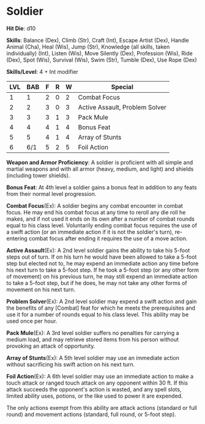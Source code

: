 # Soldier 

**Hit Die**: d10

**Skills**: Balance (Dex), Climb (Str), Craft (Int), Escape Artist (Dex), Handle Animal (Cha), Heal (Wis), Jump (Str), Knowledge (all skills, taken individually) (Int), Listen (Wis), Move Silently (Dex), Profession (Wis), Ride (Dex), Spot (Wis), Survival (Wis), Swim (Str), Tumble (Dex), Use Rope (Dex)

**Skills/Level**: 4 + Int modifier

LVL | BAB | F | R | W | Special 
--- | --- | - | - | - | ------- 
1   | 1   | 2 | 0 | 2 | Combat Focus          
2   | 2   | 3 | 0 | 3 | Active Assault, Problem Solver          
3   | 3   | 3 | 1 | 3 | Pack Mule 
4   | 4   | 4 | 1 | 4 | Bonus Feat
5   | 5   | 4 | 1 | 4 | Array of Stunts       
6   | 6/1 | 5 | 2 | 5 | Foil Action

**Weapon and Armor Proficiency**: A soldier is proficient with all simple and martial weapons and with all armor (heavy, medium, and light) and shields (including tower shields).

**Bonus Feat**: At 4th level a soldier gains a bonus feat in addition to any feats from their normal level progression.

**Combat Focus**(Ex): A soldier begins any combat encounter in combat focus. He may end his combat focus at any time to reroll any die roll he makes, and if not used it ends on its own after a number of combat rounds equal to his class level. Voluntarily ending combat focus requires the use of a swift action (or an immediate action if it is not the soldier's turn), re-entering combat focus after ending it requires the use of a move action.

**Active Assault**(Ex): A 2nd level soldier gains the ability to take his 5-foot steps out of turn. If on his turn he would have been allowed to take a 5-foot step but elected not to, he may expend an immediate action any time before his next turn to take a 5-foot step. If he took a 5-foot step (or any other form of movement) on his previous turn, he may still expend an immediate action to take a 5-foot step, but if he does, he may not take any other forms of movement on his next turn.

**Problem Solver**(Ex): A 2nd level soldier may expend a swift action and gain the benefits of any [Combat] feat for which he meets the prerequisites and use it for a number of rounds equal to his class level. This ability may be used once per hour.

**Pack Mule**(Ex): A 3rd level soldier suffers no penalties for carrying a medium load, and may retrieve stored items from his person without provoking an attack of opportunity.

**Array of Stunts**(Ex): A 5th level soldier may use an immediate action without sacrificing his swift action on his next turn.

**Foil Action**(Ex): A 6th level soldier may use an immediate action to make a touch attack or ranged touch attack on any opponent within 30 ft. If this attack succeeds the opponent's action is wasted, and any spell slots, limited ability uses, potions, or the like used to power it are expended.

The only actions exempt from this ability are attack actions (standard or full round) and movement actions (standard, full round, or 5-foot step).